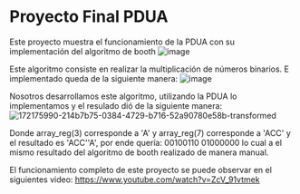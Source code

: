 # Proyecto Final PDUA

Este proyecto muestra el funcionamiento de la PDUA con su implementación del algoritmo de booth
![image](https://user-images.githubusercontent.com/98425604/172164373-f55ec729-88a0-46e5-89fa-efc3f30ae468.png)

Este algoritmo consiste en realizar la multiplicación de números binarios.
E implementado queda de la siguiente manera:
![image](https://user-images.githubusercontent.com/98425604/172173931-2edf19d0-c6de-4a49-87c7-94f7e9309633.png)

Nosotros desarrollamos este algoritmo, utilizando la PDUA lo implementamos y el resulado dió de la siguiente manera:
![172175990-214b7b75-0384-4729-b716-52a90780e58b-transformed](https://github.com/garcia-sebastianf/Proyecto-Final-PDUA/assets/76495580/ca570cfd-732c-4e1e-a5fb-1f9e6c555158)


Donde array_reg(3) corresponde a 'A' y array_reg(7) corresponde a 'ACC' y el resultado es 'ACC''A', por ende quería: 00100110 01000000 lo cual a el mismo resultado del algoritmo de booth realizado de manera manual.

El funcionamiento completo de este proyecto se puede observar en el siguientes video: https://www.youtube.com/watch?v=ZcV_91vtmek
